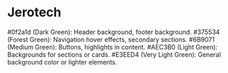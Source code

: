 # Jerotech

#0f2a1d (Dark Green): Header background, footer background.
#375534 (Forest Green): Navigation hover effects, secondary sections.
#6B9071 (Medium Green): Buttons, highlights in content.
#AEC3B0 (Light Green): Backgrounds for sections or cards.
#E3EED4 (Very Light Green): General background color or lighter elements.

